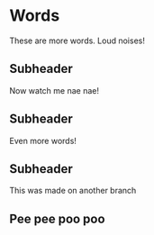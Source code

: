 # Words

These are more words.
Loud noises!

## Subheader
Now watch me nae nae!

## Subheader
Even more words!

## Subheader
This was made on another branch

## Pee pee poo poo